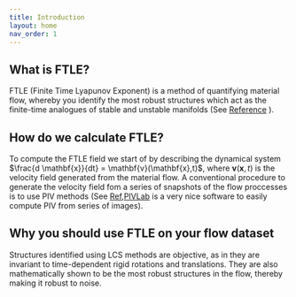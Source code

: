 ```yaml
---
title: Introduction
layout: home
nav_order: 1
---
```


## What is FTLE?

FTLE (Finite Time Lyapunov Exponent) is a method of quantifying material flow, whereby you identify the most robust structures which act as the finite-time analogues of stable and unstable manifolds (See [Reference](https://en.wikipedia.org/wiki/Lagrangian_coherent_structure) ).

## How do we calculate FTLE?

To compute the FTLE field we start of by describing the dynamical system $\frac{d \mathbf{x}}{dt} = \mathbf{v}(\mathbf{x},t)$, where $\mathbf{v}(\mathbf{x},t)$ is the velocity field generated from the material flow. A conventional procedure to generate the velocity field fom a series of snapshots of the flow proccesses is to use PIV methods (See [Ref](https://en.wikipedia.org/wiki/Particle_image_velocimetry),[PIVLab](https://pivlab.blogspot.com/p/blog-page_19.html) is a very nice software to easily compute PIV from series of images).



## Why you should use FTLE on your flow dataset 

Structures identified using LCS methods are objective, as in they are invariant to time-dependent rigid rotations and  translations. They are also mathematically shown to be the most robust structures in the flow, thereby making it robust to noise. 


